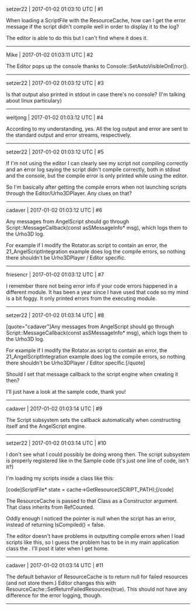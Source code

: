 setzer22 | 2017-01-02 01:03:10 UTC | #1

When loading a ScriptFile with the ResourceCache, how can I get the error message if the script didn't compile well in order to display it to the log? 

The editor is able to do this but I can't find where it does it.

-------------------------

Mike | 2017-01-02 01:03:11 UTC | #2

The Editor pops up the console thanks to Console::SetAutoVisibleOnError().

-------------------------

setzer22 | 2017-01-02 01:03:12 UTC | #3

Is that output also printed in stdout in case there's no console? (I'm talking about linux particulary)

-------------------------

weitjong | 2017-01-02 01:03:12 UTC | #4

According to my understanding, yes. All the log output and error are sent to the standard output and error streams, respectively.

-------------------------

setzer22 | 2017-01-02 01:03:12 UTC | #5

If I'm not using the editor I can clearly see my script not compiling correctly and an error log saying the script didn't compile correctly, both in stdout and the console, but the compile error is only printed while using the editor.

So I'm basically after getting the compile errors when not launching scripts through the Editor/Urho3DPlayer. Any clues on that?

-------------------------

cadaver | 2017-01-02 01:03:12 UTC | #6

Any messages from AngelScript should go through Script::MessageCallback(const asSMessageInfo* msg), which logs them to the Urho3D log. 

For example if I modify the Rotator.as script to contain an error, the 21_AngelScriptIntegration example does log the compile errors, so nothing there shouldn't be Urho3DPlayer / Editor specific.

-------------------------

friesencr | 2017-01-02 01:03:12 UTC | #7

I remember there not being error info if your code errors happened in a different module.  It has been a year since I have used that code so my mind is a bit foggy.  It only printed errors from the executing module.

-------------------------

setzer22 | 2017-01-02 01:03:14 UTC | #8

[quote="cadaver"]Any messages from AngelScript should go through Script::MessageCallback(const asSMessageInfo* msg), which logs them to the Urho3D log. 

For example if I modify the Rotator.as script to contain an error, the 21_AngelScriptIntegration example does log the compile errors, so nothing there shouldn't be Urho3DPlayer / Editor specific.[/quote]

Should I set that message callback to the script engine when creating it then?

I'll just have a look at the sample code, thank you!

-------------------------

cadaver | 2017-01-02 01:03:14 UTC | #9

The Script subsystem sets the callback automatically when constructing itself and the AngelScript engine.

-------------------------

setzer22 | 2017-01-02 01:03:14 UTC | #10

I don't see what I could possibly be doing wrong then. The script subsystem is properly registered like in the Sample code (it's just one line of code, isn't it?)

I'm loading my scripts inside a class like this:

[code]ScriptFile* state = cache->GetResource<ScriptFile>(SCRIPT_PATH);[/code]

The  ResourceCache is passed to that Class as a Constructor argument. That class inherits from RefCounted.

Oddly enough I noticed the pointer is null when the script has an error, instead of returning IsCompiled() = false.

The editor doesn't have problems in outputting compile errors when I load scripts like this, so I guess the problem has to be in my main application class the . I'll post it later when I get home.

-------------------------

cadaver | 2017-01-02 01:03:14 UTC | #11

The default behavior of ResourceCache is to return null for failed resources (and not store them.) Editor changes this with ResourceCache::SetReturnFailedResources(true). This should not have any difference for the error logging, though.

-------------------------

